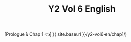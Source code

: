 ﻿---
layout: post
title: Y2 Vol 6 English
---

[Prologue & Chap 1 👈]({{ site.baseurl }}/y2-vol6-en/chap1/)

